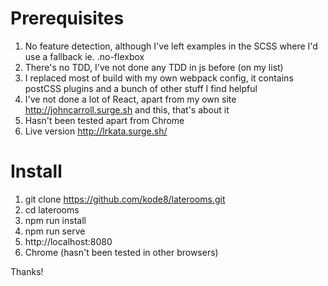 # Prerequisites

1. No feature detection, although I've left examples in the SCSS where I'd use a fallback ie. .no-flexbox 
2. There's no TDD, I've not done any TDD in js before (on my list)
3. I replaced most of build with my own webpack config, it contains postCSS plugins and a bunch of other stuff I find helpful 
4. I've not done a lot of React, apart from my own site http://johncarroll.surge.sh and this, that's about it
5. Hasn't been tested apart from Chrome
6. Live version http://lrkata.surge.sh/

# Install 

1. git clone https://github.com/kode8/laterooms.git
2. cd laterooms
3. npm run install
4. npm run serve
5. http://localhost:8080
6. Chrome (hasn't been tested in other browsers)

Thanks!
